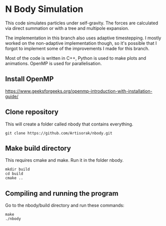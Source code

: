 # N Body Simulation

This code simulates particles under self-gravity. The forces are calculated via direct summation or with a tree and multipole expansion. 

The implementation in this branch also uses adaptive timestepping. I mostly worked on the non-adaptive implementation though, so it's possible that I forgot to implement some of the improvements I made for this branch. 

Most of the code is written in C++, Python is used to make plots and animations. OpenMP is used for parallelisation. 

## Install OpenMP

https://www.geeksforgeeks.org/openmp-introduction-with-installation-guide/

## Clone repository

This will create a folder called nbody that contains everything. 

```
git clone https://github.com/Artisorak/nbody.git
```

## Make build directory

This requires cmake and make. Run it in the folder nbody. 

```
mkdir build
cd build
cmake ..
```

## Compiling and running the program

Go to the nbody/build directory and run these commands: 

```
make
./nbody
```
